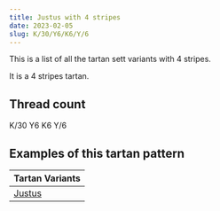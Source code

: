 ```yaml
---
title: Justus with 4 stripes
date: 2023-02-05
slug: K/30/Y6/K6/Y/6
---
```

This is a list of all the tartan sett variants with 4 stripes.

It is a 4 stripes tartan.


## Thread count
K/30 Y6 K6 Y/6

## Examples of this tartan pattern

| Tartan Variants |
|---------------|
| [Justus](/variants/k/30/y6/k6/y/6-k000000-yf0c000)||

